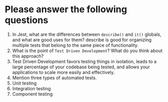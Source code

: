 # Please answer the following questions

1.  In Jest, what are the differences between `describe()` and `it()` globals, and what are good uses for them?
   describe is good for organizing multiple tests that belong to the same piece of functionality.
2.  What is the point of `Test Driven Development`? What do you think about this approach?
3.  Test Driven Development favors testing things in isolation, leads to a large percentage of your codebase being tested, and allows your applications to scale more easily and effectively.
4.  Mention three types of automated tests.
5.  Unit testing
6.  Integration testing
7.  Component testing
